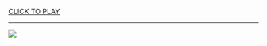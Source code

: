 
<a href="https://premium76.site?title=unblocked_games_g+_1v1_lol&ref=13M">CLICK TO PLAY</a></h3>
<hr>

<a href="https://premium76.site?title=unblocked_games_g+_1v1_lol&ref=13M"><img src="https://clearcache.store/games.png"></a>



